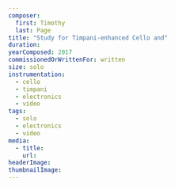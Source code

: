 ```yaml
---
composer:
  first: Timothy
  last: Page
title: "Study for Timpani-enhanced Cello and"
duration:
yearComposed: 2017
commissionedOrWrittenFor: written
size: solo
instrumentation:
  - cello
  - timpani
  - electronics
  - video
tags:
  - solo
  - electronics
  - video
media:
  - title:
    url:
headerImage:
thumbnailImage:
---
```

